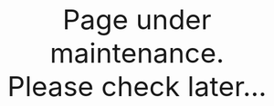 <p align=center>
<font size="20">Page under maintenance.</font><br>
<font size="12">Please check later...</font>
</p>
